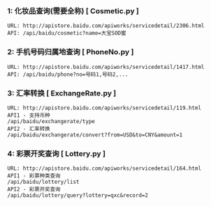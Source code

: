 ### 1: 化妆品查询(需要全称) [ Cosmetic.py ]
    URL: http://apistore.baidu.com/apiworks/servicedetail/2306.html
    API: /api/baidu/cosmetic?name=大宝SOD蜜
    
### 2: 手机号码归属地查询 [ PhoneNo.py ]
    URL: http://apistore.baidu.com/apiworks/servicedetail/1417.html
    API: /api/baidu/phone?no=号码1,号码2,...

### 3: 汇率转换 [ ExchangeRate.py ]
    URL: http://apistore.baidu.com/apiworks/servicedetail/119.html
    API1 - 支持币种
    /api/baidu/exchangerate/type
    API2 - 汇率转换
    /api/baidu/exchangerate/convert?from=USD&to=CNY&amount=1

### 4: 彩票开奖查询 [ Lottery.py ]
    URL: http://apistore.baidu.com/apiworks/servicedetail/164.html
    API1 - 彩票种类查询
    /api/baidu/lottery/list
    API2 - 彩票开奖查询
    /api/baidu/lottery/query?lottery=qxc&record=2